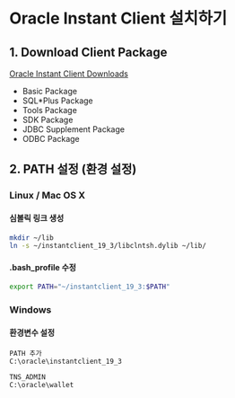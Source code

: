 # Oracle Instant Client 설치하기

## 1. Download Client Package

[Oracle Instant Client Downloads](https://www.oracle.com/database/technologies/instant-client/downloads.html)

- Basic Package
- SQL*Plus Package
- Tools Package
- SDK Package
- JDBC Supplement Package
- ODBC Package



## 2. PATH 설정 (환경 설정)

### Linux / Mac OS X

#### 심볼릭 링크 생성

```bash
mkdir ~/lib
ln -s ~/instantclient_19_3/libclntsh.dylib ~/lib/
```



#### .bash_profile 수정

```bash
export PATH="~/instantclient_19_3:$PATH"
```



### Windows

#### 환경변수 설정

```
PATH 추가
C:\oracle\instantclient_19_3

TNS_ADMIN
C:\oracle\wallet
```

